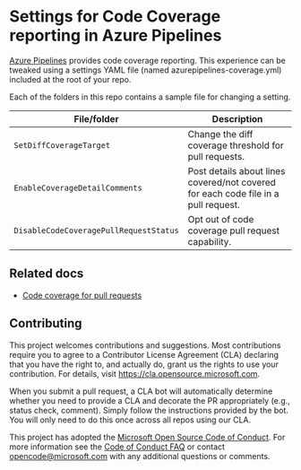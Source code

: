 # Settings for Code Coverage reporting in Azure Pipelines

<!-- 
Guidelines on README format: https://review.docs.microsoft.com/help/onboard/admin/samples/concepts/readme-template?branch=master

Guidance on onboarding samples to docs.microsoft.com/samples: https://review.docs.microsoft.com/help/onboard/admin/samples/process/onboarding?branch=master

Taxonomies for products and languages: https://review.docs.microsoft.com/new-hope/information-architecture/metadata/taxonomies?branch=master
-->

[Azure Pipelines](https://docs.microsoft.com/en-us/azure/devops/pipelines/?view=azure-devops) provides code coverage reporting. This experience can be tweaked using a settings YAML file (named  azurepipelines-coverage.yml) included at the root of your repo. 

Each of the folders in this repo contains a sample file for changing a setting.

| File/folder                               | Description                                                                         |
|-------------------------------------------|-------------------------------------------------------------------------------------|
| `SetDiffCoverageTarget`                   | Change the diff coverage threshold for pull requests.                               |
| `EnableCoverageDetailComments`            | Post details about lines covered/not covered for each code file in a pull request.  |
| `DisableCodeCoveragePullRequestStatus`    | Opt out of code coverage pull request capability.                                   |

## Related docs

* [Code coverage for pull requests](https://docs.microsoft.com/en-us/azure/devops/pipelines/test/codecoverage-for-pullrequests?view=azure-devops)
 
## Contributing

This project welcomes contributions and suggestions.  Most contributions require you to agree to a
Contributor License Agreement (CLA) declaring that you have the right to, and actually do, grant us
the rights to use your contribution. For details, visit https://cla.opensource.microsoft.com.

When you submit a pull request, a CLA bot will automatically determine whether you need to provide
a CLA and decorate the PR appropriately (e.g., status check, comment). Simply follow the instructions
provided by the bot. You will only need to do this once across all repos using our CLA.

This project has adopted the [Microsoft Open Source Code of Conduct](https://opensource.microsoft.com/codeofconduct/).
For more information see the [Code of Conduct FAQ](https://opensource.microsoft.com/codeofconduct/faq/) or
contact [opencode@microsoft.com](mailto:opencode@microsoft.com) with any additional questions or comments.

